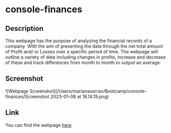 # console-finances

## Description
This webpage has the purpose of analyzing the financial records of a company. With the aim of presenting the data through the net total amount of Profit and/ or Losses over a specific period of time. The webpage will outline a variety of data including changes in profits, increase and decrease of these and track differences from month to month to output an average. 

## Screenshot
![Webpage Screenshot](/Users/marianaserrao/Bootcamp/console-finances/Screenshot 2023-01-08 at 18.14.19.png)

## Link
You can find the webpage [here](https://marianapcs.github.io/console-finances/)